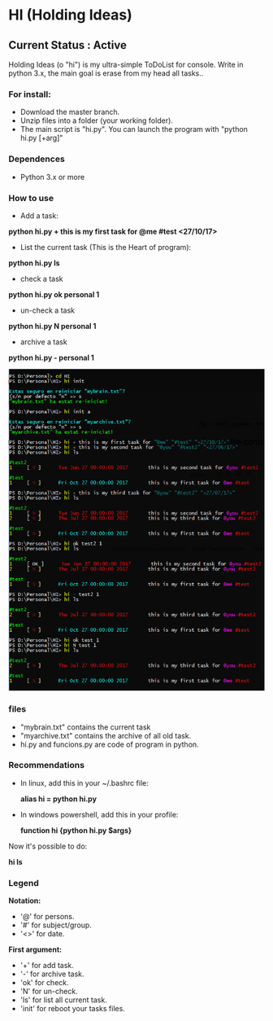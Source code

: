 
# HI (Holding Ideas)
## Current Status : Active

Holding Ideas (o "hi") is my ultra-simple ToDoList for console.
Write in python 3.x, the main goal is erase from my head all tasks..

### For install:
 - Download the master branch.
 - Unzip files into a folder (your working folder).
 - The main script is "hi.py". You can launch the program with "python hi.py [+arg]"

### Dependences
- Python 3.x or more

### How to use
- Add a task:

**python hi.py + this is my first task for @me #test <27/10/17>**

- List the current task (This is the Heart of program):

**python hi.py ls**

- check a task

**python hi.py ok personal 1**

- un-check a task

**python hi.py N personal 1**

- archive a task

**python hi.py - personal 1**

![for example:](https://github.com/uny11/HI/blob/master/example.png)


### files
- "mybrain.txt" contains the current task
- "myarchive.txt" contains the archive of all old task.
- hi.py and funcions.py are code of program in python.


### Recommendations

- In linux, add this in your ~/.bashrc file:

    **alias hi = python hi.py**

- In windows powershell, add this in your profile:

    **function hi {python hi.py $args}**

Now it's possible to do:

**hi ls**



### Legend
**Notation:**
 - '@' for persons.
 - '#' for subject/group.
 - '<>' for date.

**First argument:**
 - '+' for add task.
 - '-' for archive task.
 - 'ok' for check.
 - 'N' for un-check.
 - 'ls' for list all current task.
 - 'init' for reboot your tasks files.
